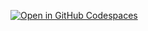 
[![Open in GitHub Codespaces](https://github.com/codespaces/badge.svg)](https://codespaces.new/GentritM/website-tracker-live-alert?devcontainer_path=.devcontainer%2Fedw%2Fdevcontainer.json)
